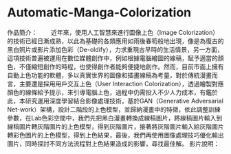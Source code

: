 # Automatic-Manga-Colorization
作品簡介：
　　近年來，使用人工智慧來進行圖像上色（Image Colorization）的技術已經日漸成熟，以此為基礎的各類應用如雨後春筍般地出現，像是為復古的黑白照片或影片添加色彩（De-oldify），力求重現古早時的生活情景，另一方面，這項技術普遍被運用在數位媒體創作中，例如根據電腦繪圖的線稿，賦予適當的顏色，不僅縮短創作的時程，也使得創作者能夠便捷地創作。然而，目前市面上擁有自動上色功能的軟體，多以真實世界的圖像和插畫線稿為考量，對於傳統漫畫而言，主要還是採用用戶交互上色（User Interaction Colorization），透過繪製對應顏色的線條給予提示，來引導電腦上色，過程中仍需投入不少人力成本，有鑑於此，本研究運用深度學習結合影像處理技術，基於GAN（Generative Adversarial Net-work）架構，設計二階段的上色模型，並歸納漫畫中的特徵，依此調整訓練參數，在Lab色彩空間中，我們先把黑白漫畫轉換成線稿圖片，將線稿圖片輸入到線稿圖片轉灰階圖片的上色模型，得到灰階圖片，接著將灰階圖片輸入給灰階圖片轉彩色圖片的上色模型，得到上色結果，最後，我們再使用圖像處理技巧優化輸出圖片，同時探討不同方法流程對上色結果造成的影響，尋找最佳解。
影片說明：
